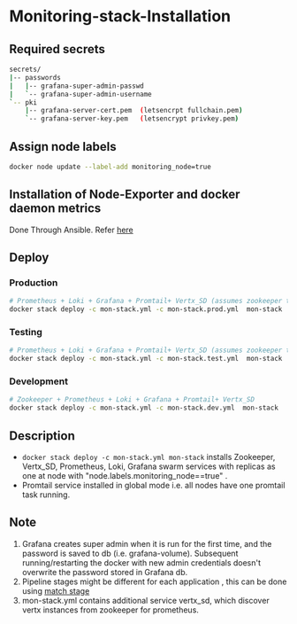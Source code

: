 # Monitoring-stack-Installation
## Required secrets
```sh
secrets/
|-- passwords
|   |-- grafana-super-admin-passwd
|   `-- grafana-super-admin-username
`-- pki
    |-- grafana-server-cert.pem  (letsencrpt fullchain.pem)
    `-- grafana-server-key.pem   (letsencrypt privkey.pem)
 ```
## Assign node labels 
```sh
docker node update --label-add monitoring_node=true
```
## Installation of Node-Exporter and docker daemon metrics
Done Through Ansible. Refer [here](ansible/README.md)

## Deploy

### Production
```sh
# Prometheus + Loki + Grafana + Promtail+ Vertx_SD (assumes zookeeper to be running)
docker stack deploy -c mon-stack.yml -c mon-stack.prod.yml  mon-stack

```
### Testing
```sh
# Prometheus + Loki + Grafana + Promtail+ Vertx_SD (assumes zookeeper to be running)
docker stack deploy -c mon-stack.yml -c mon-stack.test.yml  mon-stack

```
### Development
```sh
# Zookeeper + Prometheus + Loki + Grafana + Promtail+ Vertx_SD
docker stack deploy -c mon-stack.yml -c mon-stack.dev.yml  mon-stack
```

## Description
- ``` docker stack deploy -c mon-stack.yml mon-stack ``` 
 installs Zookeeper, Vertx_SD, Prometheus, Loki, Grafana swarm services with replicas as one at node with "node.labels.monitoring_node==true" .
- Promtail service installed in global mode i.e. all nodes have one promtail task running.


## Note  

1. Grafana creates super admin  when it is run for the
   first time, and the password is saved to db (i.e. grafana-volume). Subsequent
   running/restarting the docker with new admin credentials doesn't overwrite
   the password stored in Grafana db.
2. Pipeline stages might be different for each application , this can be done using [match stage](https://grafana.com/docs/loki/latest/clients/promtail/stages/match/)
3. mon-stack.yml contains additional service vertx_sd, which discover vertx instances from zookeeper for prometheus.
